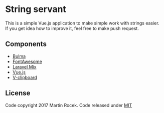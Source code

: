# String servant

This is a simple Vue.js application to make simple work with strings easier.
If you get idea how to improve it, feel free to make push request.

## Components
+ [Bulma](http://bulma.io)
+ [FontAwesome](http://fontawesome.io/)
+ [Laravel Mix](https://github.com/JeffreyWay/laravel-mix)
+ [Vue.js](https://vuejs.org)
+ [V-clipboard](https://github.com/euvl/v-clipboard)

## License
Code copyright 2017 Martin Rocek. Code released under [MIT](license.md)